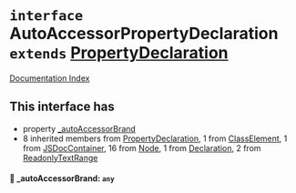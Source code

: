 # `interface` AutoAccessorPropertyDeclaration `extends` [PropertyDeclaration](../interface.PropertyDeclaration/README.md)

[Documentation Index](../README.md)

## This interface has

- property [\_autoAccessorBrand](#-_autoaccessorbrand-any)
- 8 inherited members from [PropertyDeclaration](../interface.PropertyDeclaration/README.md), 1 from [ClassElement](../interface.ClassElement/README.md), 1 from [JSDocContainer](../interface.JSDocContainer/README.md), 16 from [Node](../interface.Node/README.md), 1 from [Declaration](../interface.Declaration/README.md), 2 from [ReadonlyTextRange](../interface.ReadonlyTextRange/README.md)


#### 📄 \_autoAccessorBrand: `any`



